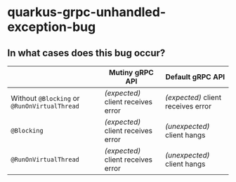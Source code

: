 # quarkus-grpc-unhandled-exception-bug

## In what cases does this bug occur?

|                                              | Mutiny gRPC API                      | Default gRPC API                     |
| -------------------------------------------- | ------------------------------------ | ------------------------------------ |
| Without `@Blocking` or `@RunOnVirtualThread` | *(expected)* client receives error   | *(expected)* client receives error   |
| `@Blocking`                                  | *(expected)* client receives error   | *(unexpected)* client hangs          |
| `@RunOnVirtualThread`                        | *(expected)* client receives error   | *(unexpected)* client hangs          |
